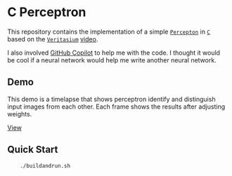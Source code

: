 # C Perceptron

This repository contains the implementation of a simple [`Percepton`](https://en.wikipedia.org/wiki/Perceptron) in [`C`](https://en.wikipedia.org/wiki/C_(programming_language)) based on the [`Veritasium`](https://www.youtube.com/c/veritasium) [video](https://youtu.be/GVsUOuSjvcg).

I also involved [GitHub Copilot](https://github.com/features/copilot/) to help me with the code. I thought it would be cool if a neural network would help me write another neural network.

## Demo

This demo is a timelapse that shows perceptron identify and distinguish input images from each other. Each frame shows the results after adjusting weights.

[View](https://anonfiles.com/vae3ffyayf)

## Quick Start

```console
    ./buildandrun.sh
```

